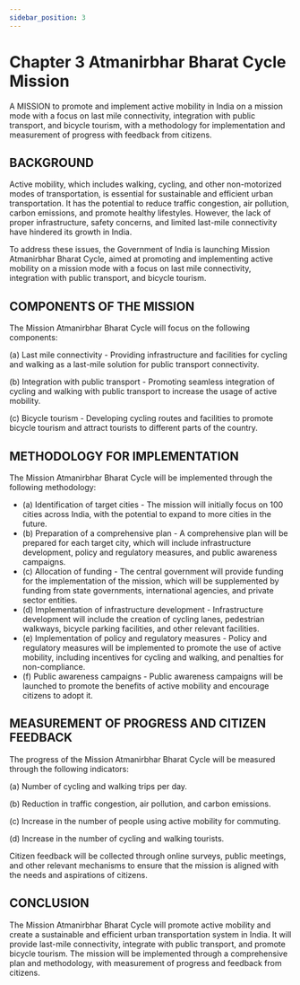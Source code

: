 ```yaml
---
sidebar_position: 3
---
```


# Chapter 3 Atmanirbhar Bharat Cycle Mission
 

A MISSION to promote and implement active mobility in India on a mission mode with a focus on last mile connectivity, integration with public transport, and bicycle tourism, with a methodology for implementation and measurement of progress with feedback from citizens.

## BACKGROUND
Active mobility, which includes walking, cycling, and other non-motorized modes of transportation, is essential for sustainable and efficient urban transportation. It has the potential to reduce traffic congestion, air pollution, carbon emissions, and promote healthy lifestyles. However, the lack of proper infrastructure, safety concerns, and limited last-mile connectivity have hindered its growth in India.

To address these issues, the Government of India is launching Mission Atmanirbhar Bharat Cycle, aimed at promoting and implementing active mobility on a mission mode with a focus on last mile connectivity, integration with public transport, and bicycle tourism.

## COMPONENTS OF THE MISSION
The Mission Atmanirbhar Bharat Cycle will focus on the following components:

(a) Last mile connectivity - Providing infrastructure and facilities for cycling and walking as a last-mile solution for public transport connectivity.

(b) Integration with public transport - Promoting seamless integration of cycling and walking with public transport to increase the usage of active mobility.

(c) Bicycle tourism - Developing cycling routes and facilities to promote bicycle tourism and attract tourists to different parts of the country.

## METHODOLOGY FOR IMPLEMENTATION
The Mission Atmanirbhar Bharat Cycle will be implemented through the following methodology:

- (a) Identification of target cities - The mission will initially focus on 100 cities across India, with the potential to expand to more cities in the future.
- (b) Preparation of a comprehensive plan - A comprehensive plan will be prepared for each target city, which will include infrastructure development, policy and regulatory measures, and public awareness campaigns.
- (c) Allocation of funding - The central government will provide funding for the implementation of the mission, which will be supplemented by funding from state governments, international agencies, and private sector entities.
- (d) Implementation of infrastructure development - Infrastructure development will include the creation of cycling lanes, pedestrian walkways, bicycle parking facilities, and other relevant facilities.
- (e) Implementation of policy and regulatory measures - Policy and regulatory measures will be implemented to promote the use of active mobility, including incentives for cycling and walking, and penalties for non-compliance.
- (f) Public awareness campaigns - Public awareness campaigns will be launched to promote the benefits of active mobility and encourage citizens to adopt it.
 

## MEASUREMENT OF PROGRESS AND CITIZEN FEEDBACK
The progress of the Mission Atmanirbhar Bharat Cycle will be measured through the following indicators:

(a) Number of cycling and walking trips per day.

(b) Reduction in traffic congestion, air pollution, and carbon emissions.

(c) Increase in the number of people using active mobility for commuting.

(d) Increase in the number of cycling and walking tourists.

Citizen feedback will be collected through online surveys, public meetings, and other relevant mechanisms to ensure that the mission is aligned with the needs and aspirations of citizens.

## CONCLUSION
The Mission Atmanirbhar Bharat Cycle will promote active mobility and create a sustainable and efficient urban transportation system in India. It will provide last-mile connectivity, integrate with public transport, and promote bicycle tourism. The mission will be implemented through a comprehensive plan and methodology, with measurement of progress and feedback from citizens.